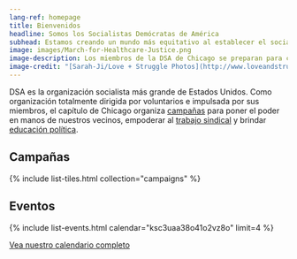 ```yaml
---
lang-ref: homepage
title: Bienvenidos
headline: Somos los Socialistas Demócratas de América
subhead: Estamos creando un mundo más equitativo al establecer el socialismo como fuerza política. Creemos que nuestros gobiernos y nuestra economía deben operar, a través de la propiedad social, en beneficio de todos.
image: images/March-for-Healthcare-Justice.png
image-description: Los miembros de la DSA de Chicago se preparan para caminar en la March for Healthcare Justice del 27 de junio de 2020.
image-credit: "[Sarah-Ji/Love + Struggle Photos](http://www.loveandstrugglephotos.com/)"
---
```


DSA es la organización socialista más grande de Estados Unidos. Como organización totalmente dirigida por voluntarios e impulsada por sus miembros, el capítulo de Chicago organiza [campañas](campanas) para poner el poder en manos de nuestros vecinos, empoderar al [trabajo sindical](el-ramo-laboral) y brindar [educación política](educacion-politica).

## Campañas

{% include list-tiles.html collection="campaigns" %}

## Eventos

{% include list-events.html calendar="ksc3uaa38o41o2vz8o" limit=4 %}

[Vea nuestro calendario completo](https://teamup.com/ksc3uaa38o41o2vz8o?view=a&lang=es)
